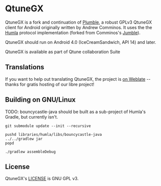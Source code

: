# QtuneGX

QtuneGX is a fork and continuation of [Plumble](https://github.com/acomminos/Plumble),
a robust GPLv3 QtuneGX client for Android originally written by Andrew Comminos.
It uses the the [Humla](https://gitlab.com/quite/humla) protocol implementation
(forked from Comminos's [Jumble](https://github.com/acomminos/Jumble)).

QtuneGX should run on Android 4.0 (IceCreamSandwich, API 14) and later.

QtuneGX is available as part of Qtune collaboration Suite

## Translations

If you want to help out translating QtuneGX, the project is [on
Weblate](https://hosted.weblate.org/engage/mumla/) -- thanks for gratis hosting
of our libre project!

## Building on GNU/Linux

TODO: bouncycastle-java should be built as a sub-project of Humla's Gradle,
but currently isn't.

    git submodule update --init --recursive

    pushd libraries/humla/libs/bouncycastle-java
    ../../gradlew jar
    popd

    ./gradlew assembleDebug

## License

QtuneGX's [LICENSE](LICENSE) is GNU GPL v3.
